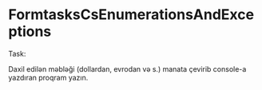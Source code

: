 # FormtasksCsEnumerationsAndExceptions

Task:

Daxil edilən məbləği (dollardan, evrodan və s.) manata çevirib console-a yazdıran proqram yazın.
